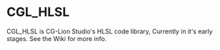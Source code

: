 # CGL_HLSL
CGL_HLSL is CG-Lion Studio's HLSL code library,
Currently in it's early stages.
See the Wiki for more info.
